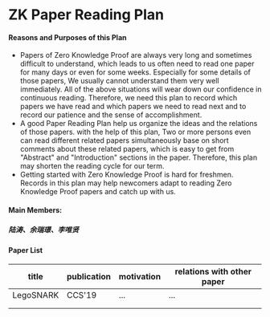 # ZK Paper Reading Plan

#### Reasons and Purposes of this Plan

- Papers of Zero Knowledge Proof are always very long and sometimes difficult to understand, which leads to us often need to read one paper for many days or even for some weeks. Especially for some details of those papers, We usually cannot understand them very well immediately.  All of the above situations will wear down our confidence in continuous reading. Therefore, we need this plan to record which papers we have read and which papers we need to read next and to record our patience and the sense of accomplishment.
- A good Paper Reading Plan help us organize the ideas and the relations of those papers. with the help of this plan, Two or more persons even can read different related papers simultaneously base on short comments about these related papers, which is easy to get from "Abstract" and "Introduction" sections in the paper. Therefore, this plan may shorten the reading cycle for our term.
- Getting started with Zero Knowledge Proof is hard for freshmen. Records in this plan may help newcomers adapt to reading Zero Knowledge Proof papers and catch up with us.



#### Main Members:

##### 		陆涛、余瑞璟、李唯贤

#### Paper List

| title     | publication | motivation | relations with other paper |
| --------- | ----------- | ---------- | -------------------------- |
| LegoSNARK | CCS'19      | ...        | ...                        |
|           |             |            |                            |
|           |             |            |                            |

